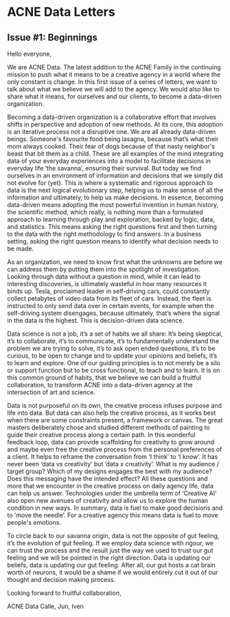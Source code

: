 # ACNE Data Letters

## Issue #1: Beginnings

Hello everyone,

We are ACNE Data. The latest addition to the ACNE Family in the continuing mission to push what it means to be a creative agency in a world where the only constant is change. In this first issue of a series of letters, we want to talk about what we believe we will add to the agency. We would also like to share what it means, for ourselves and our clients, to become a data-driven organization.

Becoming a data-driven organization is a collaborative effort that involves shifts in perspective and adoption of new methods. At its core, this adoption is an iterative process not a disruptive one. We are all already data-driven beings. Someone's favourite food being lasagna, because that’s what their mom always cooked. Their fear of dogs because of that nasty neighbor's beast that bit them as a child. These are all examples of the mind integrating data of your everyday experiences into a model to facilitate decisions in everyday life ‘the savanna’, ensuring their survival. But today we find ourselves in an environment of information and decisions that we simply did not evolve for (yet). This is where a systematic and rigorous approach to data is the next logical evolutionary step, helping us to make sense of all the information and ultimately, to help us make decisions. In essence, becoming data-driven means adopting the most powerful invention in human history, the scientific method, which really, is nothing more than a formulated approach to learning through play and exploration, backed by logic, data, and statistics. This means asking the right questions first and then turning to the data with the right methodology to find answers. In a business setting, asking the right question means to identify what decision needs to be made.

As an organization, we need to know first what the unknowns are before we can address them by putting them into the spotlight of investigation. Looking through data without a question in mind, while it can lead to interesting discoveries, is ultimately wasteful in how many resources it binds up. Tesla, proclaimed leader in self-driving cars, could constantly collect petabytes of video data from its fleet of cars. Instead, the fleet is instructed to only send data over in certain events, for example when the self-driving system disengages, because ultimately, that’s where the signal in the data is the highest. This is decision-driven data science.

Data science is not a job, it’s a set of habits we all share: It’s being skeptical, it’s to collaborate, it’s to communicate, it’s to fundamentally understand the problem we are trying to solve, it’s to ask open ended questions, it’s to be curious, to be open to change and to update your opinions and beliefs, it’s to learn and explore. One of our guiding principles is to not merely be a silo or support function but to be cross functional, to teach and to learn. It is on this common ground of habits, that we believe we can build a fruitful collaboration, to transform ACNE into a data-driven agency at the intersection of art and science.

Data is not purposeful on its own, the creative process infuses purpose and life into data. But data can also help the creative process, as it works best when there are some constraints present, a framework or canvas. The great masters deliberately chose and studied different methods of painting to guide their creative process along a certain path. In this wonderful feedback loop, data can provide scaffolding for creativity to grow around and maybe even free the creative process from the personal preferences of a client. It helps to reframe the conversation from ‘I think’ to ‘I know’. It has never been ‘data vs creativity’ but ‘data x creativity’. What is my audience / target group? Which of my designs engages the best with my audience? Does this messaging have the intended effect? All these questions and more that we encounter in the creative process on daily agency life, data can help us answer. Technologies under the umbrella term of ‘Creative AI’ also open new avenues of creativity and allow us to explore the human condition in new ways. In summary, data is fuel to make good decisions and to ‘move the needle’. For a creative agency this means data is fuel to move people's emotions.

To circle back to our savanna origin, data is not the opposite of gut feeling, it’s the evolution of gut feeling. If we employ data science with rigour, we can trust the process and the result just the way we used to trust our gut feeling and we will be pointed in the right direction. Data is updating our beliefs, data is updating our gut feeling. After all, our gut hosts a cat brain worth of neurons, it would be a shame if we would entirely cut it out of our thought and decision making process.


Looking forward to fruitful collaboration,

ACNE Data
Calle, Jun, Iven
